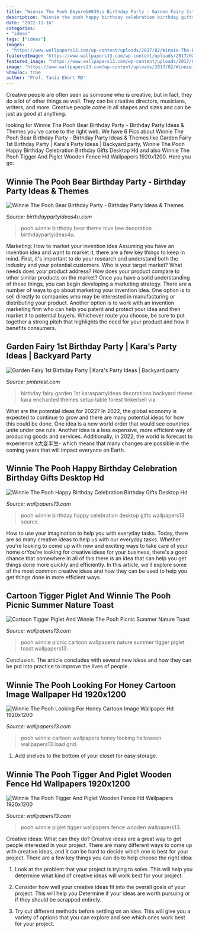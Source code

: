 ```yaml
---
title: "Winnie The Pooh Eeyore&#039;s Birthday Party - Garden Fairy 1st Birthday Party"
description: "Winnie the pooh happy birthday celebration birthday gifts desktop hd"
date: "2022-11-16"
categories:
- "ideas"
tags: ["ideas"]
images:
- "https://www.wallpapers13.com/wp-content/uploads/2017/02/Winnie-The-Pooh-looking-for-honey-cartoon-image-Wallpaper-HD-1920x1200-1280x768.jpg"
featuredImage: "https://www.wallpapers13.com/wp-content/uploads/2017/02/Winnie-The-Pooh-looking-for-honey-cartoon-image-Wallpaper-HD-1920x1200-1280x768.jpg"
featured_image: "https://www.wallpapers13.com/wp-content/uploads/2017/02/Winnie-The-Pooh-looking-for-honey-cartoon-image-Wallpaper-HD-1920x1200-1280x768.jpg"
image: "https://www.wallpapers13.com/wp-content/uploads/2017/02/Winnie-The-Pooh-looking-for-honey-cartoon-image-Wallpaper-HD-1920x1200-1280x768.jpg"
ShowToc: true
author: "Prof. Tania Ebert MD"
---
```



Creative people are often seen as someone who is creative, but in fact, they do a lot of other things as well. They can be creative directors, musicians, writers, and more. Creative people come in all shapes and sizes and can be just as good at anything.

	

		
looking for Winnie The Pooh Bear Birthday Party - Birthday Party Ideas &amp; Themes you've came to the right web. We have 6 Pics about Winnie The Pooh Bear Birthday Party - Birthday Party Ideas &amp; Themes like Garden Fairy 1st Birthday Party | Kara&#039;s Party Ideas | Backyard party, Winnie The Pooh Happy Birthday Celebration Birthday Gifts Desktop Hd and also Winnie The Pooh Tigger And Piglet Wooden Fence Hd Wallpapers 1920x1200. Here you go:
		
    
## Winnie The Pooh Bear Birthday Party - Birthday Party Ideas &amp; Themes

<img loading=lazy src="http://i2.wp.com/www.birthdaypartyideas4u.com/wp-content/uploads/2017/09/Winnie-The-Pooh-Bear-Birthday-Party-Bee-Hive-600x899.png?resize=570%2C854" onerror="this.onerror=null;this.src='https://tse2.mm.bing.net/th?id=OIP.AgKLFE7v7_xBDoazS8e25wHaLG&amp;pid=15.1';" alt="Winnie The Pooh Bear Birthday Party - Birthday Party Ideas &amp; Themes">

_Source: birthdaypartyideas4u.com_

>pooh winnie birthday bear theme hive bee decoration birthdaypartyideas4u. 

	

Marketing: How to market your invention idea
Assuming you have an invention idea and want to market it, there are a few key things to keep in mind. First, it's important to do your research and understand both the industry and your potential customers. Who is your target market? What needs does your product address? How does your product compare to other similar products on the market? Once you have a solid understanding of these things, you can begin developing a marketing strategy.
There are a number of ways to go about marketing your invention idea. One option is to sell directly to companies who may be interested in manufacturing or distributing your product. Another option is to work with an invention marketing firm who can help you patent and protect your idea and then market it to potential buyers. Whichever route you choose, be sure to put together a strong pitch that highlights the need for your product and how it benefits consumers.

    
## Garden Fairy 1st Birthday Party | Kara&#039;s Party Ideas | Backyard Party

<img loading=lazy src="https://i.pinimg.com/originals/90/30/0c/90300c0b1fa76ae2b667f578f8c57245.jpg" onerror="this.onerror=null;this.src='https://tse2.mm.bing.net/th?id=OIP.K0XHeAxqJawXxU4UjQK3XwHaK2&amp;pid=15.1';" alt="Garden Fairy 1st Birthday Party | Kara&#039;s Party Ideas | Backyard party">

_Source: pinterest.com_

>birthday fairy garden 1st karaspartyideas decorations backyard theme kara enchanted themes setup table forest tinkerbell via. 

	

What are the potential ideas for 2022?
In 2022, the global economy is expected to continue to grow and there are many potential ideas for how this could be done. One idea is a new world order that would see countries unite under one rule. Another idea is a less expensive, more efficient way of producing goods and services. Additionally, in 2022, the world is forecast to experience a大变半生- which means that many changes are possible in the coming years that will impact everyone on Earth.

    
## Winnie The Pooh Happy Birthday Celebration Birthday Gifts Desktop Hd

<img loading=lazy src="http://www.wallpapers13.com/wp-content/uploads/2017/01/Winnie-the-Pooh-Happy-Birthday-celebration-birthday-gifts-Desktop-HD-Wallpaper-2880x1800-1920x1440.jpg" onerror="this.onerror=null;this.src='https://tse2.mm.bing.net/th?id=OIP.2LE81TwYnQJr4Z8J1ZsJvAHaFj&amp;pid=15.1';" alt="Winnie The Pooh Happy Birthday Celebration Birthday Gifts Desktop Hd">

_Source: wallpapers13.com_

>pooh winnie birthday happy celebration desktop gifts wallpapers13 source. 

	

How to use your imagination to help you with everyday tasks.
Today, there are so many creative ideas to help us with our everyday tasks. Whether you're looking to come up with new and exciting ways to take care of your home orYou're looking for creative ideas for your business, there's a good chance that somewhere in all of this there is an idea that can help you get things done more quickly and efficiently. In this article, we'll explore some of the most common creative ideas and how they can be used to help you get things done in more efficient ways.

    
## Cartoon Tigger Piglet And Winnie The Pooh Picnic Summer Nature Toast

<img loading=lazy src="https://www.wallpapers13.com/wp-content/uploads/2017/02/Cartoon-Tigger-Piglet-and-Winnie-The-Pooh-Picnic-summer-nature-toast-sndvich-full-HD-Wallpapers-1920x1200-1920x1080.jpg" onerror="this.onerror=null;this.src='https://tse2.mm.bing.net/th?id=OIP.mQK4RjwTumDukrkGCrKXYgHaEK&amp;pid=15.1';" alt="Cartoon Tigger Piglet And Winnie The Pooh Picnic Summer Nature Toast">

_Source: wallpapers13.com_

>pooh winnie picnic cartoon wallpapers nature summer tigger piglet toast wallpapers13. 

	

Conclusion.
The article concludes with several new ideas and how they can be put into practice to improve the lives of people.

    
## Winnie The Pooh Looking For Honey Cartoon Image Wallpaper Hd 1920x1200

<img loading=lazy src="https://www.wallpapers13.com/wp-content/uploads/2017/02/Winnie-The-Pooh-looking-for-honey-cartoon-image-Wallpaper-HD-1920x1200-1280x768.jpg" onerror="this.onerror=null;this.src='https://tse1.mm.bing.net/th?id=OIP.SxnPgUqC0XyAKPTzTNenIgHaEc&amp;pid=15.1';" alt="Winnie The Pooh Looking For Honey Cartoon Image Wallpaper Hd 1920x1200">

_Source: wallpapers13.com_

>pooh winnie cartoon wallpapers honey looking halloween wallpapers13 load grid. 

	

1. Add shelves to the bottom of your closet for easy storage.

    
## Winnie The Pooh Tigger And Piglet Wooden Fence Hd Wallpapers 1920x1200

<img loading=lazy src="https://www.wallpapers13.com/wp-content/uploads/2017/02/Winnie-the-Pooh-Tigger-and-Piglet-wooden-fence-HD-Wallpapers-1920x1200-1600x1200.jpg" onerror="this.onerror=null;this.src='https://tse2.mm.bing.net/th?id=OIP.tGGurl8fHD_LrIHO_mZiHAHaFj&amp;pid=15.1';" alt="Winnie The Pooh Tigger And Piglet Wooden Fence Hd Wallpapers 1920x1200">

_Source: wallpapers13.com_

>pooh winnie piglet tigger wallpapers fence wooden wallpapers13. 

	

Creative ideas: What can they do?
Creative ideas are a great way to get people interested in your project. There are many different ways to come up with creative ideas, and it can be hard to decide which one is best for your project. There are a few key things you can do to help choose the right idea:
1. Look at the problem that your project is trying to solve. This will help you determine what kind of creative ideas will work best for your project.

2. Consider how well your creative ideas fit into the overall goals of your project. This will help you Determine if your ideas are worth pursuing or if they should be scrapped entirely.

3. Try out different methods before settling on an idea. This will give you a variety of options that you can explore and see which ones work best for your project.


